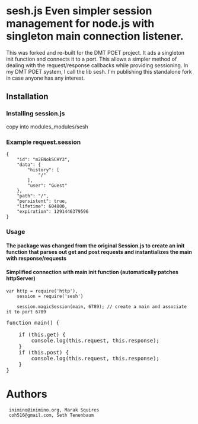 # sesh.js Even simpler session management for node.js with singleton main connection listener. 

This was forked and re-built for the DMT POET project. It ads a singleton init function and connects it to a port.  This allows a simpler method of dealing with the request/response callbacks while providing sessioning.
In my DMT POET system, I call the lib sesh.  I'm publishing this standalone fork in case anyone has any interest.

## Installation

### Installing session.js
  copy into modules_modules/sesh 

### Example request.session

    {
        "id": "m2ENokSCHY3",
        "data": {
            "history": [
                "/"
            ],
            "user": "Guest"
        },
        "path": "/",
        "persistent": true,
        "lifetime": 604800,
        "expiration": 1291446379596
    }


### Usage

#### The package was changed from the original Session.js to create an init function that parses out get and post requests and instantializes the main with response/requests


#### Simplified connection with main init function (automatically patches httpServer)

    var http = require('http'),
        session = require('sesh')
        
        session.magicSession(main, 6789); // create a main and associate it to port 6789
<pre>
function main() { 

	if (this.get) { 
		console.log(this.request, this.response);
	}
	if (this.post) {
		console.log(this.request, this.response);
	}
}
</pre>
 


# Authors

     inimino@inimino.org, Marak Squires
     coh516@gmail.com, Seth Tenenbaum

